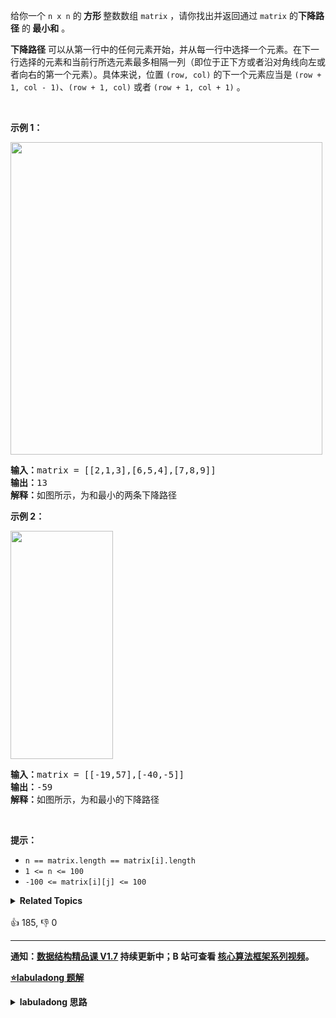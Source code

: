 <p>给你一个 <code>n x n</code> 的<strong> 方形 </strong>整数数组&nbsp;<code>matrix</code> ，请你找出并返回通过 <code>matrix</code> 的<strong>下降路径</strong><em> </em>的<strong> </strong><strong>最小和</strong> 。</p>

<p><strong>下降路径</strong> 可以从第一行中的任何元素开始，并从每一行中选择一个元素。在下一行选择的元素和当前行所选元素最多相隔一列（即位于正下方或者沿对角线向左或者向右的第一个元素）。具体来说，位置 <code>(row, col)</code> 的下一个元素应当是 <code>(row + 1, col - 1)</code>、<code>(row + 1, col)</code> 或者 <code>(row + 1, col + 1)</code> 。</p>

<p>&nbsp;</p>

<p><strong>示例 1：</strong></p>

<p><img alt="" src="https://assets.leetcode.com/uploads/2021/11/03/failing1-grid.jpg" style="height: 500px; width: 499px;" /></p>

<pre>
<strong>输入：</strong>matrix = [[2,1,3],[6,5,4],[7,8,9]]
<strong>输出：</strong>13
<strong>解释：</strong>如图所示，为和最小的两条下降路径
</pre>

<p><strong>示例 2：</strong></p>

<p><img alt="" src="https://assets.leetcode.com/uploads/2021/11/03/failing2-grid.jpg" style="height: 365px; width: 164px;" /></p>

<pre>
<strong>输入：</strong>matrix = [[-19,57],[-40,-5]]
<strong>输出：</strong>-59
<strong>解释：</strong>如图所示，为和最小的下降路径
</pre>

<p>&nbsp;</p>

<p><strong>提示：</strong></p>

<ul>
	<li><code>n == matrix.length == matrix[i].length</code></li>
	<li><code>1 &lt;= n &lt;= 100</code></li>
	<li><code>-100 &lt;= matrix[i][j] &lt;= 100</code></li>
</ul>
<details><summary><strong>Related Topics</strong></summary>数组 | 动态规划 | 矩阵</details><br>

<div>👍 185, 👎 0</div>

<div id="labuladong"><hr>

**通知：[数据结构精品课 V1.7](https://aep.h5.xeknow.com/s/1XJHEO) 持续更新中；B 站可查看 [核心算法框架系列视频](https://space.bilibili.com/14089380/channel/series)。**



<p><strong><a href="https://labuladong.github.io/article?qno=931" target="_blank">⭐️labuladong 题解</a></strong></p>
<details><summary><strong>labuladong 思路</strong></summary>

## 基本思路

对于 `matrix[i][j]`，只有可能从 `matrix[i-1][j],matrix[i-1][j-1],matrix[i-1][j+1]` 这三个位置转移过来。

`dp` 函数的定义：从第一行（`matrix[0][..]`）向下落，落到位置 `matrix[i][j]` 的最小路径和为 `dp(matrix,i, j)`，因此答案就是：

```java
min(
    dp(matrix, i - 1, j),
    dp(matrix, i - 1, j - 1),
    dp(matrix, i - 1, j + 1)
)
```

**详细题解：[base case 和备忘录的初始值怎么定？](https://labuladong.github.io/article/fname.html?fname=备忘录等基础)**

**标签：[二维动态规划](https://mp.weixin.qq.com/mp/appmsgalbum?__biz=MzAxODQxMDM0Mw==&action=getalbum&album_id=2122017695998050308)，[动态规划](https://mp.weixin.qq.com/mp/appmsgalbum?__biz=MzAxODQxMDM0Mw==&action=getalbum&album_id=1318881141113536512)**

## 解法代码

```java
class Solution {
    public int minFallingPathSum(int[][] matrix) {
        int n = matrix.length;
        int res = Integer.MAX_VALUE;
        // 备忘录里的值初始化为 66666
        memo = new int[n][n];
        for (int i = 0; i < n; i++) {
            Arrays.fill(memo[i], 66666);
        }
        // 终点可能在 matrix[n-1] 的任意一列
        for (int j = 0; j < n; j++) {
            res = Math.min(res, dp(matrix, n - 1, j));
        }
        return res;
    }

    // 备忘录
    int[][] memo;

    int dp(int[][] matrix, int i, int j) {
        // 1、索引合法性检查
        if (i < 0 || j < 0 ||
                i >= matrix.length ||
                j >= matrix[0].length) {

            return 99999;
        }
        // 2、base case
        if (i == 0) {
            return matrix[0][j];
        }
        // 3、查找备忘录，防止重复计算
        if (memo[i][j] != 66666) {
            return memo[i][j];
        }
        // 进行状态转移
        memo[i][j] = matrix[i][j] + min(
                dp(matrix, i - 1, j),
                dp(matrix, i - 1, j - 1),
                dp(matrix, i - 1, j + 1)
        );

        return memo[i][j];
    }/**<extend up -100>

![](https://labuladong.github.io/algo/images/备忘录基础/1.jpeg)
*/
    int min(int a, int b, int c) {
        return Math.min(a, Math.min(b, c));
    }
}
```

</details>
</div>




